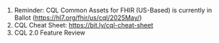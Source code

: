 1. Reminder: CQL Common Assets for FHIR (US-Based) is currently in Ballot (https://hl7.org/fhir/us/cql/2025May/)
1. CQL Cheat Sheet: https://bit.ly/cql-cheat-sheet 
1. CQL 2.0 Feature Review

